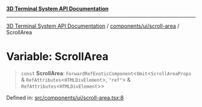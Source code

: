 [**3D Terminal System API Documentation**](../../../../README.md)

***

[3D Terminal System API Documentation](../../../../README.md) / [components/ui/scroll-area](../README.md) / ScrollArea

# Variable: ScrollArea

> `const` **ScrollArea**: `ForwardRefExoticComponent`\<`Omit`\<`ScrollAreaProps` & `RefAttributes`\<`HTMLDivElement`\>, `"ref"`\> & `RefAttributes`\<`HTMLDivElement`\>\>

Defined in: [src/components/ui/scroll-area.tsx:8](https://github.com/Dicommunitas/ThreeJS_Terminal_3D/blob/4466777f13a6776beed134cf281b05ece637d113/src/components/ui/scroll-area.tsx#L8)
